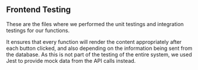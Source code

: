 ## Frontend Testing
These are the files where we performed the unit testings and integration testings for our functions.

It ensures that every function will render the content appropriately after each button clicked, and also depending on the information being sent from the database. As this is not part of the testing of the entire system, we used Jest to provide mock data from the API calls instead.